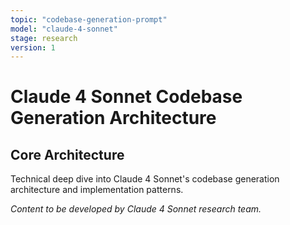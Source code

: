 ```yaml
---
topic: "codebase-generation-prompt"
model: "claude-4-sonnet"
stage: research
version: 1
---
```


# Claude 4 Sonnet Codebase Generation Architecture

## Core Architecture
Technical deep dive into Claude 4 Sonnet's codebase generation architecture and implementation patterns.

*Content to be developed by Claude 4 Sonnet research team.*